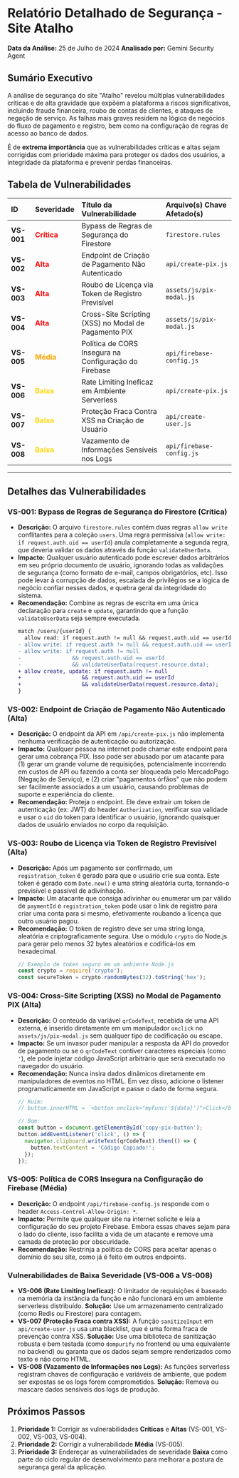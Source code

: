# Relatório Detalhado de Segurança - Site Atalho

**Data da Análise:** 25 de Julho de 2024
**Analisado por:** Gemini Security Agent

## Sumário Executivo

A análise de segurança do site "Atalho" revelou múltiplas vulnerabilidades críticas e de alta gravidade que expõem a plataforma a riscos significativos, incluindo fraude financeira, roubo de contas de clientes, e ataques de negação de serviço. As falhas mais graves residem na lógica de negócios do fluxo de pagamento e registro, bem como na configuração de regras de acesso ao banco de dados.

É de **extrema importância** que as vulnerabilidades críticas e altas sejam corrigidas com prioridade máxima para proteger os dados dos usuários, a integridade da plataforma e prevenir perdas financeiras.

## Tabela de Vulnerabilidades

| ID | Severidade | Título da Vulnerabilidade | Arquivo(s) Chave Afetado(s) |
| :--- | :--- | :--- | :--- |
| **VS-001** | **<font color="red">Crítica</font>** | Bypass de Regras de Segurança do Firestore | `firestore.rules` |
| **VS-002** | **<font color="red">Alta</font>** | Endpoint de Criação de Pagamento Não Autenticado | `api/create-pix.js` |
| **VS-003** | **<font color="red">Alta</font>** | Roubo de Licença via Token de Registro Previsível | `assets/js/pix-modal.js` |
| **VS-004** | **<font color="red">Alta</font>** | Cross-Site Scripting (XSS) no Modal de Pagamento PIX | `assets/js/pix-modal.js` |
| **VS-005** | **<font color="orange">Média</font>** | Política de CORS Insegura na Configuração do Firebase | `api/firebase-config.js` |
| **VS-006** | **<font color="gold">Baixa</font>** | Rate Limiting Ineficaz em Ambiente Serverless | `api/create-pix.js` |
| **VS-007** | **<font color="gold">Baixa</font>** | Proteção Fraca Contra XSS na Criação de Usuário | `api/create-user.js` |
| **VS-008** | **<font color="gold">Baixa</font>** | Vazamento de Informações Sensíveis nos Logs | `api/firebase-config.js` |

---

## Detalhes das Vulnerabilidades

### VS-001: Bypass de Regras de Segurança do Firestore (Crítica)
- **Descrição:** O arquivo `firestore.rules` contém duas regras `allow write` conflitantes para a coleção `users`. Uma regra permissiva (`allow write: if request.auth.uid == userId`) anula completamente a segunda regra, que deveria validar os dados através da função `validateUserData`.
- **Impacto:** Qualquer usuário autenticado pode escrever dados arbitrários em seu próprio documento de usuário, ignorando todas as validações de segurança (como formato de e-mail, campos obrigatórios, etc). Isso pode levar à corrupção de dados, escalada de privilégios se a lógica de negócio confiar nesses dados, e quebra geral da integridade do sistema.
- **Recomendação:** Combine as regras de escrita em uma única declaração para `create` e `update`, garantindo que a função `validateUserData` seja sempre executada.
  ```diff
  match /users/{userId} {
    allow read: if request.auth != null && request.auth.uid == userId;
  - allow write: if request.auth != null && request.auth.uid == userId;
  - allow write: if request.auth != null 
  -                && request.auth.uid == userId
  -                && validateUserData(request.resource.data);
  + allow create, update: if request.auth != null 
  +                   && request.auth.uid == userId
  +                   && validateUserData(request.resource.data);
  }
  ```

### VS-002: Endpoint de Criação de Pagamento Não Autenticado (Alta)
- **Descrição:** O endpoint da API em `/api/create-pix.js` não implementa nenhuma verificação de autenticação ou autorização.
- **Impacto:** Qualquer pessoa na internet pode chamar este endpoint para gerar uma cobrança PIX. Isso pode ser abusado por um atacante para (1) gerar um grande volume de requisições, potencialmente incorrendo em custos de API ou fazendo a conta ser bloqueada pelo MercadoPago (Negação de Serviço), e (2) criar "pagamentos órfãos" que não podem ser facilmente associados a um usuário, causando problemas de suporte e experiência do cliente.
- **Recomendação:** Proteja o endpoint. Ele deve extrair um token de autenticação (ex: JWT) do header `Authorization`, verificar sua validade e usar o `uid` do token para identificar o usuário, ignorando quaisquer dados de usuário enviados no corpo da requisição.

### VS-003: Roubo de Licença via Token de Registro Previsível (Alta)
- **Descrição:** Após um pagamento ser confirmado, um `registration_token` é gerado para que o usuário crie sua conta. Este token é gerado com `Date.now()` e uma string aleatória curta, tornando-o previsível e passível de adivinhação.
- **Impacto:** Um atacante que consiga adivinhar ou enumerar um par válido de `paymentId` e `registration_token` pode usar o link de registro para criar uma conta para si mesmo, efetivamente roubando a licença que outro usuário pagou.
- **Recomendação:** O token de registro deve ser uma string longa, aleatória e criptograficamente segura. Use o módulo `crypto` do Node.js para gerar pelo menos 32 bytes aleatórios e codificá-los em hexadecimal.
  ```javascript
  // Exemplo de token seguro em um ambiente Node.js
  const crypto = require('crypto');
  const secureToken = crypto.randomBytes(32).toString('hex');
  ```

### VS-004: Cross-Site Scripting (XSS) no Modal de Pagamento PIX (Alta)
- **Descrição:** O conteúdo da variável `qrCodeText`, recebida de uma API externa, é inserido diretamente em um manipulador `onclick` no `assets/js/pix-modal.js` sem qualquer tipo de codificação ou escape.
- **Impacto:** Se um invasor puder manipular a resposta da API do provedor de pagamento ou se o `qrCodeText` contiver caracteres especiais (como `'`), ele pode injetar código JavaScript arbitrário que será executado no navegador do usuário.
- **Recomendação:** Nunca insira dados dinâmicos diretamente em manipuladores de eventos no HTML. Em vez disso, adicione o listener programaticamente em JavaScript e passe o dado de forma segura.
  ```javascript
  // Ruim:
  // button.innerHTML = `<button onclick="myFunc('${data}')">Click</button>`;

  // Bom:
  const button = document.getElementById('copy-pix-button');
  button.addEventListener('click', () => {
    navigator.clipboard.writeText(qrCodeText).then(() => {
      button.textContent = 'Código Copiado!';
    });
  });
  ```

### VS-005: Política de CORS Insegura na Configuração do Firebase (Média)
- **Descrição:** O endpoint `/api/firebase-config.js` responde com o header `Access-Control-Allow-Origin: *`.
- **Impacto:** Permite que qualquer site na internet solicite e leia a configuração do seu projeto Firebase. Embora essas chaves sejam para o lado do cliente, isso facilita a vida de um atacante e remove uma camada de proteção por obscuridade.
- **Recomendação:** Restrinja a política de CORS para aceitar apenas o domínio do seu site, como já é feito em outros endpoints.

### Vulnerabilidades de Baixa Severidade (VS-006 a VS-008)
- **VS-006 (Rate Limiting Ineficaz):** O limitador de requisições é baseado na memória da instância da função e não funcionará em um ambiente serverless distribuído. **Solução:** Use um armazenamento centralizado (como Redis ou Firestore) para contagem.
- **VS-007 (Proteção Fraca contra XSS):** A função `sanitizeInput` em `api/create-user.js` usa uma blacklist, que é uma forma fraca de prevenção contra XSS. **Solução:** Use uma biblioteca de sanitização robusta e bem testada (como `dompurify` no frontend ou uma equivalente no backend) ou garanta que os dados sejam sempre renderizados como texto e não como HTML.
- **VS-008 (Vazamento de Informações nos Logs):** As funções serverless registram chaves de configuração e variáveis de ambiente, que podem ser expostas se os logs forem comprometidos. **Solução:** Remova ou mascare dados sensíveis dos logs de produção.

## Próximos Passos
1.  **Prioridade 1:** Corrigir as vulnerabilidades **Críticas** e **Altas** (VS-001, VS-002, VS-003, VS-004).
2.  **Prioridade 2:** Corrigir a vulnerabilidade **Média** (VS-005).
3.  **Prioridade 3:** Endereçar as vulnerabilidades de severidade **Baixa** como parte do ciclo regular de desenvolvimento para melhorar a postura de segurança geral da aplicação. 